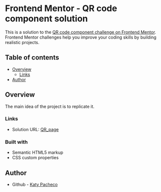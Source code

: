 # Frontend Mentor - QR code component solution

This is a solution to the [QR code component challenge on Frontend Mentor](https://www.frontendmentor.io/challenges/qr-code-component-iux_sIO_H). Frontend Mentor challenges help you improve your coding skills by building realistic projects. 

## Table of contents

- [Overview](#overview)
  - [Links](#links)
- [Author](#author)


## Overview
The main idea of ​​the project is to replicate it. 

### Links

- Solution URL: [QR_page](https://pachecokaty.github.io/qr-page/)


### Built with

- Semantic HTML5 markup
- CSS custom properties

## Author

- Github - [Katy Pacheco](https://github.com/PachecoKaty)

